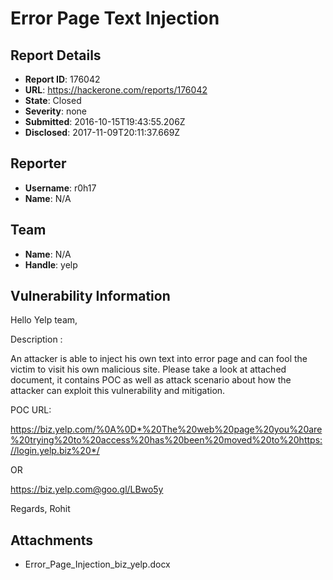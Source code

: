 # Error Page Text Injection

## Report Details
- **Report ID**: 176042
- **URL**: https://hackerone.com/reports/176042
- **State**: Closed
- **Severity**: none
- **Submitted**: 2016-10-15T19:43:55.206Z
- **Disclosed**: 2017-11-09T20:11:37.669Z

## Reporter
- **Username**: r0h17
- **Name**: N/A

## Team
- **Name**: N/A
- **Handle**: yelp

## Vulnerability Information
Hello Yelp team,

Description :

An attacker is able to inject his own text into error page and can fool the victim to visit his own malicious site.
Please take a look at attached document, it contains POC as well as attack scenario about how the attacker can exploit this vulnerability and mitigation.

POC URL: 

https://biz.yelp.com/%0A%0D*%20The%20web%20page%20you%20are%20trying%20to%20access%20has%20been%20moved%20to%20https://login.yelp.biz%20*/

OR

https://biz.yelp.com@goo.gl/LBwo5y

Regards,
Rohit

## Attachments
- Error_Page_Injection_biz_yelp.docx
